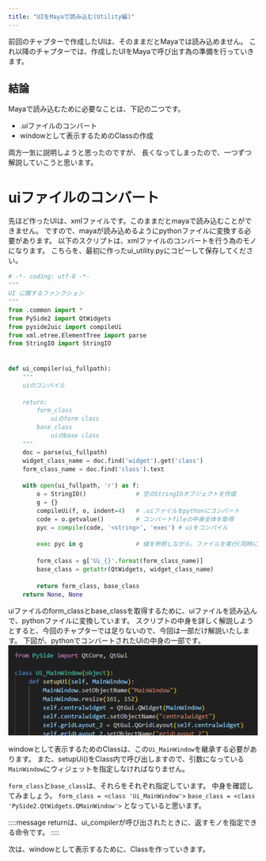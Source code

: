 ```yaml
---
title: "UIをMayaで読み込む(Utility編)"
---
```


前回のチャプターで作成したUIは、そのままだとMayaでは読み込めません。
これ以降のチャプターでは、作成したUIをMayaで呼び出す為の準備を行っていきます。


## 結論
Mayaで読み込むために必要なことは、下記の二つです。
- .uiファイルのコンバート
- windowとして表示するためのClassの作成

両方一気に説明しようと思ったのですが、
長くなってしまったので、一つずつ解説していこうと思います。


# uiファイルのコンバート
先ほど作ったUIは、xmlファイルです。このままだとmayaで読み込むことができません。
ですので、mayaが読み込めるようにpythonファイルに変換する必要があります。
以下のスクリプトは、xmlファイルのコンバートを行う為のモノになります。
こちらを、最初に作ったui_utility.pyにコピーして保存してください。

```py:ui_utility.py
# -*- coding: utf-8 -*-
""" 
UI に関するファンクション
"""
from .common import *
from PySide2 import QtWidgets
from pyside2uic import compileUi
from xml.etree.ElementTree import parse
from StringIO import StringIO


def ui_compiler(ui_fullpath):
    """
    uiのコンパイル
    
    return:
        form_class
            uiのform class
        base_class
            uiのbase class
    """
    doc = parse(ui_fullpath)
    widget_class_name = doc.find('widget').get('class')
    form_class_name = doc.find('class').text

    with open(ui_fullpath, 'r') as f:
        o = StringIO()              # 空のStringIOオブジェクトを作成
        g = {}
        compileUi(f, o, indent=4)   # .uiファイルをpythonにコンバート
        code = o.getvalue()         # コンバートfileの中身全体を取得
        pyc = compile(code, '<string>', 'exec') # uiをコンパイル

        exec pyc in g               # 値を参照しながら、ファイルを実行(同時に値を格納)
        
        form_class = g['Ui_{}'.format(form_class_name)]
        base_class = getattr(QtWidgets, widget_class_name)

        return form_class, base_class
    return None, None
```
uiファイルのform_classとbase_classを取得するために、uiファイルを読み込んで、pythonファイルに変換しています。
スクリプトの中身を詳しく解説しようとすると、今回のチャプターでは足りないので、今回は一部だけ解説いたします。
下図が、pythonでコンバートされたUIの中身の一部です。
![](/images/edit-keyframes-in-a-scene/04_ui_utility/2023-05-27-14-29-14.png)

windowとして表示するためのClassは、この`Ui_MainWindow`を継承する必要があります。
また、setupUi()をClass内で呼び出しますので、引数になっている`MainWindow`にウィジェットを指定しなければなりません。

`form_class`と`base_class`は、それらをそれぞれ指定しています。
中身を確認してみましょう。
`form_class = <class 'Ui_MainWindow'>`
`base_class = <class 'PySide2.QtWidgets.QMainWindow'>` となっていると思います。


::::message
returnは、ui_compilerが呼び出されたときに、返すモノを指定できる命令です。
::::

次は、windowとして表示するために、Classを作っていきます。
